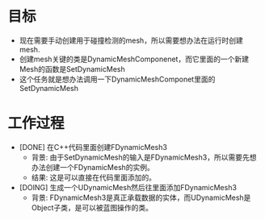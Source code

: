 # 目标
- 现在需要手动创建用于碰撞检测的mesh，所以需要想办法在运行时创建mesh.
- 创建mesh关键的类是DynamicMeshComponenet，而它里面的一个新建Mesh的函数是SetDynamicMesh
- 这个任务就是想办法调用一下DynamicMeshComponet里面的SetDynamicMesh

# 工作过程
- [DONE] 在C++代码里面创建FDynamicMesh3
	- 背景: 由于SetDynamicMesh的输入是FDynamicMesh3，所以需要先想办法创建一个FDynamicMesh的实例。
	- 结果: 这是可以直接在代码里面添加的。
- [DOING] 生成一个UDynamicMesh然后往里面添加FDynamicMesh3
	- 背景: FDynamicMesh3是真正承载数据的实体，而UDynamicMesh是Object子类，是可以被蓝图操作的类。